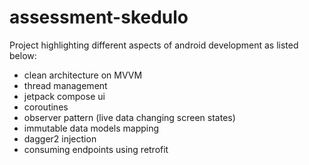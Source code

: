 # assessment-skedulo
Project highlighting different aspects of android development as listed below:
- clean architecture on MVVM
- thread management
- jetpack compose ui
- coroutines
- observer pattern (live data changing screen states)
- immutable data models mapping
- dagger2 injection
- consuming endpoints using retrofit